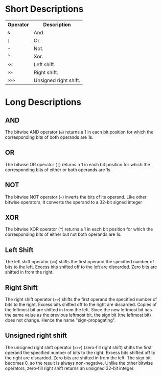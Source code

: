 <h1>Short Descriptions</h1>
<table class="ws-table-all notranslate">
  <tr>
    <th>Operator</th>
    <th>Description</th>
  </tr>
  <tr>
    <td><code>&</code></td>
    <td>And.</td>
  </tr>
  <tr>
    <td><code>|</code></td>
    <td>Or.</td>
  </tr>
  <tr>
    <td><code>~</code></td>
    <td>Not.</td>
  </tr>
  <tr>
    <td><code>^</code></td>
    <td>Xor.</td>
  </tr>
  <tr>
    <td><code>&lt;&lt;</code></td>
    <td>Left shift.</td>
  </tr>
  <tr>
    <td><code>&gt;&gt;</code></td>
    <td>Right shift.</td>
  </tr>
  <tr>
    <td><code>&gt;&gt;&gt;</code></td>
    <td>Unsigned right shift.</td>
  </tr>
</table>
<h1>Long Descriptions</h1>
<h2>AND</h2>
The bitwise AND operator (<code>&</code>) returns a 1 in each bit position for which the corresponding bits of both operands are 1s.
<h2>OR</h2>
The bitwise OR operator (<code>|</code>) returns a 1 in each bit position for which the corresponding bits of either or both operands are 1s.
<h2>NOT</h2>
The bitwise NOT operator (<code>~</code>) inverts the bits of its operand. Like other bitwise operators, it converts the operand to a 32-bit signed integer
<h2>XOR</h2>
The bitwise XOR operator (<code>^</code>) returns a 1 in each bit position for which the corresponding bits of either but not both operands are 1s.
<h2>Left Shift</h2>
The left shift operator (<code>&lt;&lt;</code>) shifts the first operand the specified number of bits to the left. Excess bits shifted off to the left are discarded. Zero bits are shifted in from the right.
<h2>Right Shift</h2>
The right shift operator (<code>&gt;&gt;</code>) shifts the first operand the specified number of bits to the right. Excess bits shifted off to the right are discarded. Copies of the leftmost bit are shifted in from the left. Since the new leftmost bit has the same value as the previous leftmost bit, the sign bit (the leftmost bit) does not change. Hence the name "sign-propagating".
<h2>Unsigned right shift</h2>
The unsigned right shift operator (<code>&gt;&gt;&gt;</code>) (zero-fill right shift) shifts the first operand the specified number of bits to the right. Excess bits shifted off to the right are discarded. Zero bits are shifted in from the left. The sign bit becomes 0, so the result is always non-negative. Unlike the other bitwise operators, zero-fill right shift returns an unsigned 32-bit integer.
